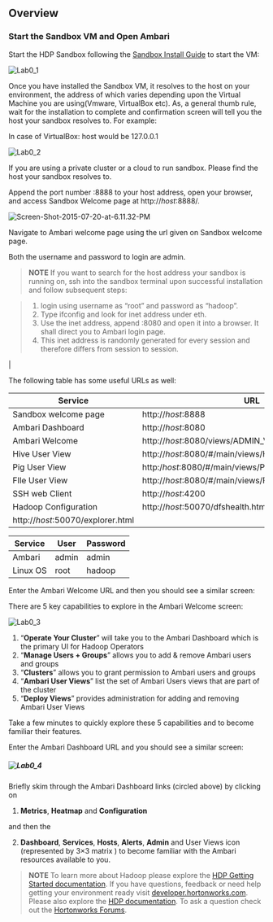 <!--
{
"name" : "lab0",
"version" : "0.1",
"title" : "Lab 0: Set-up",
"description" : "TBD.",
"freshnessDate" : 2015-07-23,
"homepage" : "http://hortonworks.com/",
"canonicalSource" : "http://hortonworks.com/hadoop-tutorial/hello-world-an-introduction-to-hadoop-hcatalog-hive-and-pig/#section_6",
"license" : "All Rights Reserved"
}
-->

<!-- @section -->

## Overview

### **Start the Sandbox VM and Open Ambari**

Start the HDP Sandbox following the [Sandbox Install Guide](http://hortonworks.com/products/hortonworks-sandbox/#install) to start the VM:

![Lab0_1](http://hortonworks.com/wp-content/uploads/2015/07/Lab0_1.png)

Once you have installed the Sandbox VM, it resolves to the host on your environment, the address of which varies depending upon the Virtual Machine you are using(Vmware, VirtualBox etc). As, a general thumb rule, wait for the installation to complete and confirmation screen will tell you the host your sandbox resolves to. For example:

In case of VirtualBox: host would be 127.0.0.1

![Lab0_2](http://hortonworks.com/wp-content/uploads/2015/07/Lab0_2.png)

If you are using a private cluster or a cloud to run sandbox. Please find the host your sandbox resolves to.

Append the port number :8888 to your host address, open your browser, and access Sandbox Welcome page at http://_host_:8888/.

![Screen-Shot-2015-07-20-at-6.11.32-PM](http://hortonworks.com/wp-content/uploads/2015/07/Screen-Shot-2015-07-20-at-6.11.32-PM.png)

Navigate to Ambari welcome page using the url given on Sandbox welcome page.

Both the username and password to login are admin.

> **NOTE**  If you want to search for the host address your sandbox is running on, ssh into the sandbox terminal upon successful installation and follow subsequent steps:

>1.  login using username as “root” and password as “hadoop”.
>2.  Type ifconfig and look for inet address under eth.
>3.  Use the inet address, append :8080 and open it into a browser. It shall direct you to Ambari login page.
>4.  This inet address is randomly generated for every session and therefore differs from session to session.

 |

The following table has some useful URLs as well:

| **Service** | **URL** |
|----------------- |---------------- |
| Sandbox welcome page | http://_host_:8888 |
| Ambari Dashboard | http://_host_:8080 |
| Ambari Welcome | http://_host_:8080/views/ADMIN_VIEW/2.1.0/INSTANCE/#/ |
| Hive User View | http://_host_:8080/#/main/views/HIVE/1.0.0/Hive |
| Pig User View | http:/_host_:8080/#/main/views/PIG/0.1.0/MyPig |
| FIle User View | http://_host_:8080/#/main/views/FILES/0.2.0/MyFiles |
| SSH web Client | http://_host_:4200 |
| Hadoop Configuration | http://_host_:50070/dfshealth.html
 http://_host_:50070/explorer.html |

| **Service** | **User** | **Password** |
|----------------- |---------------- |------------|
| Ambari | admin | admin |
| Linux OS | root | hadoop |

Enter the Ambari Welcome URL and then you should see a similar screen:

There are 5 key capabilities to explore in the Ambari Welcome screen:

![Lab0_3](http://hortonworks.com/wp-content/uploads/2015/07/Lab0_3.png)

1.  “**Operate Your Cluster**” will take you to the Ambari Dashboard which is the primary UI for Hadoop Operators
2.  “**Manage Users + Groups**” allows you to add & remove Ambari users and groups
3.  “**Clusters**” allows you to grant permission to Ambari users and groups
4.  “**Ambari User Views**” list the set of Ambari Users views that are part of the cluster
5.  “**Deploy Views**” provides administration for adding and removing Ambari User Views

Take a few minutes to quickly explore these 5 capabilities and to become familiar their features.

Enter the Ambari Dashboard URL and you should see a similar screen:

##### ![Lab0_4](http://hortonworks.com/wp-content/uploads/2015/07/Lab0_4.png)

Briefly skim through the Ambari Dashboard links (circled above) by clicking on

1.  **Metrics**, **Heatmap** and **Configuration**

and then the

2.  **Dashboard**, **Services**, **Hosts**, **Alerts**, **Admin** and User Views icon (represented by 3×3 matrix ) to become familiar with the Ambari resources available to you.

> **NOTE**  To learn more about Hadoop please explore the [HDP Getting Started documentation](http://docs.hortonworks.com/HDPDocuments/HDP2/HDP-2.2.4/bk_getting-started-guide/content/ch_about-hortonworks-data-platform.html).
 If you have questions, feedback or need help getting your environment ready visit [developer.hortonworks.com](http://hortonworks.com/developer/). Please also explore the [HDP documentation](http://docs.hortonworks.com/). To ask a question check out the [Hortonworks Forums](http://hortonworks.com/community/forums/).
